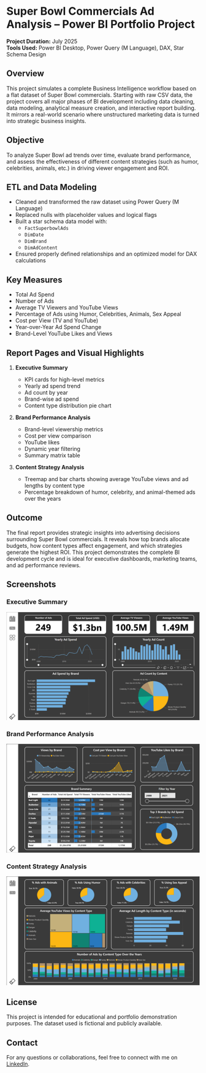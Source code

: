 # Super Bowl Commercials Ad Analysis – Power BI Portfolio Project

**Project Duration:** July 2025  
**Tools Used:** Power BI Desktop, Power Query (M Language), DAX, Star Schema Design

## Overview

This project simulates a complete Business Intelligence workflow based on a flat dataset of Super Bowl commercials. Starting with raw CSV data, the project covers all major phases of BI development including data cleaning, data modeling, analytical measure creation, and interactive report building. It mirrors a real-world scenario where unstructured marketing data is turned into strategic business insights.

## Objective

To analyze Super Bowl ad trends over time, evaluate brand performance, and assess the effectiveness of different content strategies (such as humor, celebrities, animals, etc.) in driving viewer engagement and ROI.

## ETL and Data Modeling

- Cleaned and transformed the raw dataset using Power Query (M Language)
- Replaced nulls with placeholder values and logical flags
- Built a star schema data model with:
  - `FactSuperbowlAds`
  - `DimDate`
  - `DimBrand`
  - `DimAdContent`
- Ensured properly defined relationships and an optimized model for DAX calculations

## Key Measures

- Total Ad Spend  
- Number of Ads  
- Average TV Viewers and YouTube Views  
- Percentage of Ads using Humor, Celebrities, Animals, Sex Appeal  
- Cost per View (TV and YouTube)  
- Year-over-Year Ad Spend Change  
- Brand-Level YouTube Likes and Views

## Report Pages and Visual Highlights

1. **Executive Summary**  
   - KPI cards for high-level metrics  
   - Yearly ad spend trend  
   - Ad count by year  
   - Brand-wise ad spend  
   - Content type distribution pie chart  

2. **Brand Performance Analysis**  
   - Brand-level viewership metrics  
   - Cost per view comparison  
   - YouTube likes  
   - Dynamic year filtering  
   - Summary matrix table  

3. **Content Strategy Analysis**  
   - Treemap and bar charts showing average YouTube views and ad lengths by content type  
   - Percentage breakdown of humor, celebrity, and animal-themed ads over the years  

## Outcome

The final report provides strategic insights into advertising decisions surrounding Super Bowl commercials. It reveals how top brands allocate budgets, how content types affect engagement, and which strategies generate the highest ROI. This project demonstrates the complete BI development cycle and is ideal for executive dashboards, marketing teams, and ad performance reviews.

## Screenshots

### Executive Summary  
![screen1_Executive Summary](screen1_ExecutiveSummary.png)

### Brand Performance Analysis  
![Brand Performance](screen2_BrandPerformanceAnalysis.png)

### Content Strategy Analysis  
![Content Strategy](screen3_ContentStrategyAnalysis.png)

## License

This project is intended for educational and portfolio demonstration purposes. The dataset used is fictional and publicly available.

## Contact

For any questions or collaborations, feel free to connect with me on [LinkedIn](linkedin.com/in/suyash-ratnaparkhi-a894a8373).

